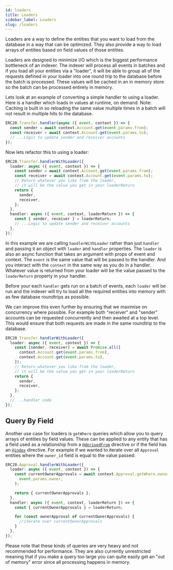 ```yaml
---
id: loaders
title: Loaders
sidebar_label: Loaders
slug: /loaders
---
```


Loaders are a way to define the entities that you want to load from the database in a way that can be optimized. They also provide a way to load arrays of entities based on field values of those entities.

Loaders are designed to minimize I/O which is the biggest performance bottleneck of an indexer. The indexer will process all events in batches and if you load all your entities via a "loader", it will be able to group all of the requests defined in your loader into one round trip to the database before the batch is processed. These values will be cached in an in memory store so the batch can be processed entirely in memory.

Lets look at an example of converting a simple handler to using a loader. Here is a handler which loads in values at runtime, on demand. Note: Caching is built in so reloading the same value multiple times in a batch will not result in multiple hits to the database.

```ts
ERC20.Transfer.handler(async ({ event, context }) => {
  const sender = await context.Account.get(event.params.from);
  const receiver = await context.Account.get(event.params.to);
  // ...Logic to update sender and receiver accounts
});
```

Now lets refactor this to using a loader:

```ts
ERC20.Transfer.handlerWithLoader({
  loader: async ({ event, context }) => {
    const sender = await context.Account.get(event.params.from);
    const receiver = await context.Account.get(event.params.to);
    // Return whatever you like from the loader,
    // it will be the value you get in your loaderReturn
    return {
      sender,
      receiver,
    };
  },
  handler: async ({ event, context, loaderReturn }) => {
    const { sender, receiver } = loaderReturn;
    // ...Logic to update sender and receiver accounts
  },
});
```

In this example we are calling `handlerWithLoader` rather than just `handler` and passing it an object with `loader` and `handler` properties. The `loader` is also an async function that takes an argument with props of event and context. The `event` is the same value that will be passed to the handler. And you interact with the `context` in the same way as you do in a handler. Whatever value is returned from your loader will be the value passed to the `loaderReturn` property in your handler.

Before your each `handler` gets run on a batch of events, each `loader` will be run and the indexer will try to load all the required entities into memory with as few database roundtrips as possible.

We can improve this even further by ensuring that we maximise on concurrency where possible. For example both "receiver" and "sender" accounts can be requested concurrently and then awaited at a top level. This would ensure that both requests are made in the same roundtrip to the database.

```ts
ERC20.Transfer.handlerWithLoader({
  loader: async ({ event, context }) => {
    const [sender, receiver] = await Promise.all([
      context.Account.get(event.params.from),
      context.Account.get(event.params.to),
    ]);
    // Return whatever you like from the loader,
    // it will be the value you get in your loaderReturn
    return {
      sender,
      receiver,
    };
  },
  // ...handler code
});
```

## Query By Field

Another use case for loaders is `getWhere` queries which allow you to query arrays of entities by field values. These can be applied to any entity that has a field used as a relationship from a [`@derivedFrom`](schema/#defining-one-to-many-relationships) directive or if the field has an [`@index`](database-performance-optimization/#creating-custom-indices) directive. For example if we wanted to iterate over all `Approval` entities where the `owner_id` field is equal to the value passed:

```ts
ERC20.Approval.handlerWithLoader({
  loader: async ({ event, context }) => {
    const currentOwnerApprovals = await context.Approval.getWhere.owner_id.eq(
      event.params.owner,
    );

    return { currentOwnerApprovals };
  },
  handler: async ({ event, context, loaderReturn }) => {
    const { currentOwnerApprovals } = loaderReturn;

    for (const ownerApproval of currentOwnerApprovals) {
      //iterate over currentOwnerApprovals
    }
  },
});
```

Please note that these kinds of queries are very heavy and not recommended for performance. They are also currently unrestricted meaning that if you make a query too large you can quite easily get an "out of memory" error since all processing happens in memory.
